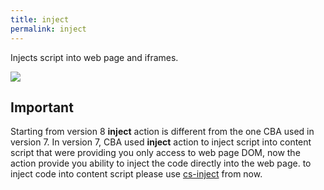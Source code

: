 ```yaml
---
title: inject
permalink: inject
---
```


Injects script into web page and iframes. 

![](/images/inject_site.jpg)

## Important

Starting from version 8 **inject** action is different from the one CBA used in version 7. In version 7, CBA used **inject** action to inject script into content script that were providing you only access to web page DOM, now the action provide you ability to inject the code directly into the web page. to inject code into content script please use [cs-inject](/inject-cs) from now.